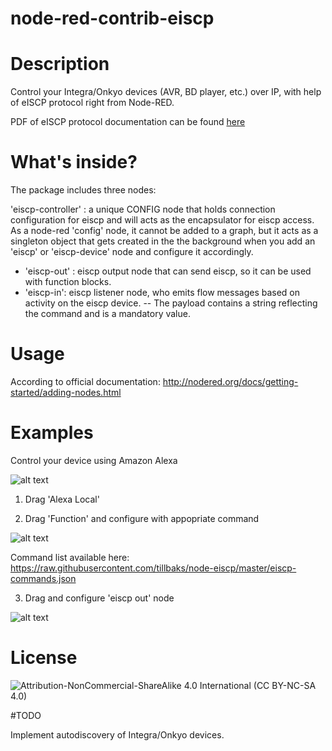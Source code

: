 node-red-contrib-eiscp
==========================
# Description

Control your Integra/Onkyo devices (AVR, BD player, etc.) over IP, with help of eISCP protocol right from Node-RED.

PDF of eISCP protocol documentation can be found [here](http://goo.gl/Aa1W8F)

# What's inside?

The package includes three nodes:

'eiscp-controller' : a unique CONFIG node that holds connection configuration for eiscp and will acts as the encapsulator for eiscp access. As a node-red 'config' node, it cannot be added to a graph, but it acts as a singleton object that gets created in the the background when you add an 'eiscp' or 'eiscp-device' node and configure it accordingly.

- 'eiscp-out' : eiscp output node that can send eiscp, so it can be used with function blocks.
- 'eiscp-in': eiscp listener node, who emits flow messages based on activity on the eiscp device.
-- The payload contains a string reflecting the command and is a mandatory value.

# Usage

According to official documentation: http://nodered.org/docs/getting-started/adding-nodes.html
 
# Examples

Control your device using Amazon Alexa

![alt text](https://i.gyazo.com/807772f70a330517afc66dd9d2d2747a.png)

1. Drag 'Alexa Local'

2. Drag 'Function' and configure with appopriate command

![alt text](https://i.gyazo.com/1f16509f6773658805168d32826dc296.png)

Command list available here:
https://raw.githubusercontent.com/tillbaks/node-eiscp/master/eiscp-commands.json


3. Drag and configure 'eiscp out' node 

![alt text](https://i.gyazo.com/0674270018e67d34f43fab926f32113e.png)


# License

![Attribution-NonCommercial-ShareAlike 4.0 International (CC BY-NC-SA 4.0)](https://licensebuttons.net/l/by-nc-sa/4.0/88x31.png "CC BY-NC-SA 4.0")

#TODO

Implement autodiscovery of Integra/Onkyo devices.
